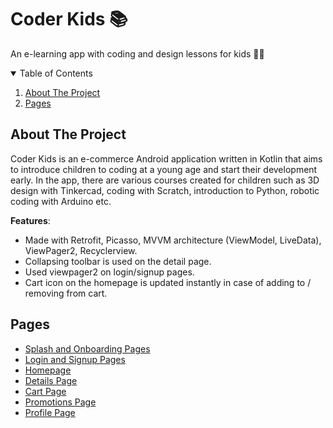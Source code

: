 # Coder Kids :books:
An e-learning app with coding and design lessons for kids :girl::boy:
<!-- TABLE OF CONTENTS -->
<details open="open">
  <summary>Table of Contents</summary>
  <ol>
    <li>
      <a href="#about-the-project">About The Project</a>
      <ul>
      </ul>
    </li>
    <li>
      <a href="#Features">Pages</a>
</details>
  
## About The Project

Coder Kids is an e-commerce Android application written in Kotlin that aims to introduce children to coding at a young age and start their development early. In the app, there are various courses created for children such as 3D design with Tinkercad, coding with Scratch, introduction to Python, robotic coding with Arduino etc.

**Features**:
* Made with Retrofit, Picasso, MVVM architecture (ViewModel, LiveData), ViewPager2, Recyclerview.
* Collapsing toolbar is used on the detail page.
* Used viewpager2 on login/signup pages.
* Cart icon on the homepage is updated instantly in case of adding to / removing from cart.
  
## Pages
  - [Splash and Onboarding Pages](#splashscreen)
  - [Login and Signup Pages](#login)
  - [Homepage](#homepage)
  - [Details Page](#details)
  - [Cart Page](#login)
  - [Promotions Page](#promotions)
  - [Profile Page](#profile)
  
  
